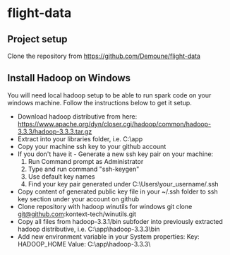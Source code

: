 # flight-data

## Project setup
Clone the repository from https://github.com/Demoune/flight-data

## Install Hadoop on Windows
You will need local hadoop setup to be able to run spark code on your windows machine.
Follow the instructions below to get it setup.
+ Download hadoop distributive from here:
  https://www.apache.org/dyn/closer.cgi/hadoop/common/hadoop-3.3.3/hadoop-3.3.3.tar.gz
+ Extract into your libraries folder, i.e. C:\app
+ Copy your machine ssh key to your github account
+ If you don't have it - Generate a new ssh key pair on your machine:
  1) Run Command prompt as Administrator
  2) Type and run command "ssh-keygen"
  3) Use default key names
  4) Find your key pair generated under C:\Users\your_username/.ssh
+ Copy content of generated public key file in your ~/.ssh folder to ssh key section under your account on github
+ Clone repository with hadoop winutils for windows 
git clone git@github.com:kontext-tech/winutils.git
+ Copy all files from hadoop-3.3.1/bin subfoder into previously extracted hadoop distributive, i.e. C:\app\hadoop-3.3.3\bin
+ Add new environment variable in your System properties:
 Key: HADOOP_HOME
 Value: C:\app\hadoop-3.3.3\



